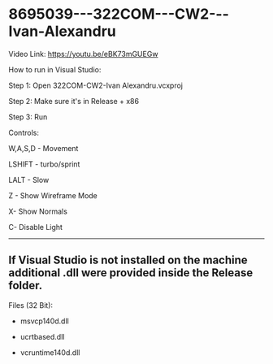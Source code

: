 # 8695039---322COM---CW2---Ivan-Alexandru

Video Link: https://youtu.be/eBK73mGUEGw

How to run in Visual Studio:

Step 1: Open 322COM-CW2-Ivan Alexandru.vcxproj

Step 2: Make sure it's in Release + x86

Step 3: Run 

Controls:

W,A,S,D - Movement

LSHIFT - turbo/sprint

LALT - Slow 

Z - Show Wireframe Mode

X- Show Normals  

C- Disable Light


------------
If Visual Studio is not installed on the machine additional .dll were provided inside the Release folder.
------------

Files (32 Bit):

- msvcp140d.dll

- ucrtbased.dll

- vcruntime140d.dll
